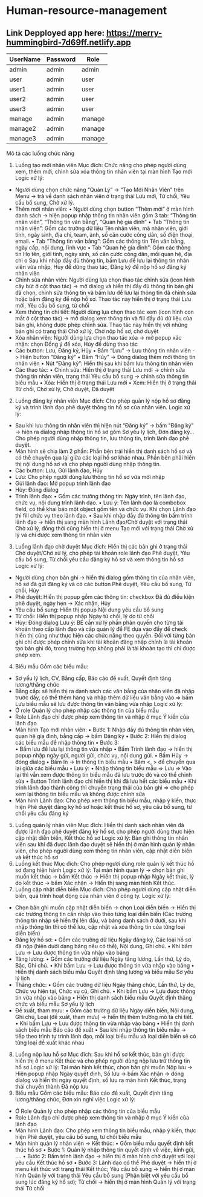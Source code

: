 # Human-resource-management
## Link Depployed app here: https://merry-hummingbird-7d69ff.netlify.app

| UserName | Password| Role  | 
|----------|---------|-------|
| admin    | admin   | admin | 
| user     | admin   | user  | 
| user1    | admin   | user  | 
| user2    | admin   | user  | 
| user3    | admin   | user  | 
| manage   | admin   | manage| 
| manage2  | admin   | manage| 
| manage3  | admin   | manage| 

 Mô tả các luồng chức năng
1. Luồng tạo mới nhân viên
Mục đích: Chức năng cho phép người dùng xem, thêm mới, chỉnh sửa xóa thông tin nhân viên tại màn hình Tạo mới
Logic xử lý: 
-	Người dùng chọn chức năng “Quản Lý” -> “Tạo Mới Nhân Viên” trên Menu -> trả về danh sách nhân viên ở trạng thái Lưu mới, Từ chối, Yêu cầu bổ sung, Chờ xử lý.
-	Thêm mới nhân viên:
•	Người dùng chọn button “Thêm mới” ở màn hình danh sách -> hiện popup nhập thông tin nhân viên gồm 3 tab: “Thông tin nhân viên”, “Thông tin văn bằng”, “Quan hệ gia đình”
•	Tab “Thông tin nhân viên”: Gồm các trường dữ liệu Tên nhân viên, mã nhân viên, giới tính, ngày sinh, địa chỉ, team, ảnh, số căn cước công dân, số điện thoại, email. 
•	Tab “Thông tin văn bằng”: Gồm các thông tin Tên văn bằng, ngày cấp, nội dung, lĩnh vực
•	Tab “Quan hệ gia đình”: Gồm các thông tin Họ tên, giới tính, ngày sinh, số căn cước công dân, mối quan hệ, địa chỉ
o	Sau khi nhập đầy đủ thông tin, bấm Lưu để lưu lại thông tin nhân viên vừa nhập, Hủy để dừng thao tác, Đăng ký để nộp hồ sơ đăng ký nhân viên
-	Chỉnh sửa nhân viên: Người dùng lựa chọn thao tác chỉnh sửa (icon hình cây bút ở cột thao tác) -> mở dialog và hiển thị đầy đủ thông tin bản ghi đã chọn, chỉnh sửa thông tin và bấm lưu để lưu lại thông tin đã chỉnh sửa hoặc bấm đăng ký để nộp hồ sơ. Thao tác này hiển thị ở trạng thái Lưu mới, Yêu cầu bổ sung, từ chối
-	Xem thông tin chi tiết: Người dùng lựa chọn thao tác xem (icon hình con mắt ở cột thao tác) -> mở dialog xem thông tin và fill đầy đủ dữ liệu của bản ghi, không được phép chỉnh sửa. Thao tác này hiển thị với những bản ghi có trạng thái Chờ xử lý, Chờ nộp hồ sơ, chờ duyệt
-	Xóa nhân viên: Người dùng lựa chọn thao tác xóa -> mở popup xác nhận: chọn Đồng ý để xóa, Hủy để dừng thao tác 
-	Các button: Lưu, Đăng ký, Hủy
•	Bấm “Lưu” -> Lưu thông tin nhân viên -> Hiện button “Đăng ký”
•	Bấm “Hủy” -> Đóng dialog thêm mới thông tin nhân viên
•	Nút “Đăng ký”: Hiển thị sau khi bấm lưu thông tin nhân viên
-	Các thao tác:
•	Chỉnh sửa: Hiển thị ở trạng thái Lưu mới -> chỉnh sửa thông tin nhân viên, trạng thái Yêu cầu bổ sung -> chỉnh sửa thông tin biểu mẫu
•	Xóa: Hiển thị ở trạng thái Lưu mới
•	Xem: Hiển thị ở trạng thái Từ chối, Chờ xử lý, Chờ duyệt, Đã duyệt
2. Luồng đăng ký nhân viên
Mục đích: Cho phép quản lý nộp hồ sơ đăng ký và trình lãnh đạo phê duyệt thông tin hồ sơ của nhân viên.
Logic xử lý:
-	Sau khi lưu thông tin nhân viên thì hiện nút “Đăng ký” -> bấm “Đăng ký” -> hiện ra dialog nhập thông tin hồ sơ gồm Sơ yếu lý lịch, Đơn đăng ký… Cho phép người dùng nhập thông tin, lưu thông tin, trình lãnh đạo phê duyệt.
-	Màn hình sẽ chia làm 2 phần: Phần bên trái hiển thị danh sách hồ sơ và có thể chuyển qua lại giữa các loại hồ sơ khác nhau. Phần bên phải hiển thị nội dung hồ sơ và cho phép người dùng nhập thông tin.
-	Các button: Lưu, Gửi lãnh đạo, Hủy
-	Lưu: Cho phép người dùng lưu thông tin hồ sơ vừa mới nhập
-	Gửi lãnh đạo: Mở popup trình lãnh đạo
-	Hủy: Đóng dialog
-	Trình lãnh đạo:
•	Gồm các trường thông tin: Ngày trình, tên lãnh đạo, chức vụ, nội dung trình lãnh đạo. 
•	Lưu ý: Tên lãnh đạo là combobox field, có thể khai báo một object gồm tên và chức vụ. Khi chọn Lãnh đạo thì fill chức vụ theo lãnh đạo.
•	Sau khi nhập đầy đủ thông tin bấm trình lãnh đạo -> hiển thị sang màn hình Lãnh đạo/Chờ duyệt với trạng thái Chờ xử lý, đồng thời cũng hiển thị ở menu Tạo mới với trạng thái Chờ xử lý và chỉ được xem thông tin nhân viên
3. Luồng lãnh đạo chờ duyệt
Mục đích: Hiển thị các bản ghi ở trạng thái Chờ duyệt/Chờ xử lý, cho phép tài khoản role lãnh đạo Phê duyệt, Yêu cầu bổ sung, Từ chối yêu cầu đăng ký hồ sơ và xem thông tin hồ sơ
Logic xử lý: 
-	Người dùng chọn bản ghi -> hiển thị dialog gồm thông tin của nhân viên, hồ sơ đã gửi đăng ký và có các button Phê duyệt, Yêu cầu bổ sung, Từ chối, Hủy
-	Phê duyệt: Hiển thị popup gồm các thông tin: checkbox Đã đủ điều kiện phê duyệt, ngày hẹn -> Xác nhận, Hủy
-	Yêu cầu bổ sung: Hiển thị popup Nội dung yêu cầu bổ sung
-	Từ chối: Hiển thị popup nhập Ngày từ chối, lý do từ chối
-	Hủy: Đóng dialog
Lưu ý: BE cần xử lý phần phân quyền cho từng tài khoản theo cấp lãnh đạo và cấp quản lý để FE dựa vào đấy để check hiển thị cũng như thực hiện các chức năng theo quyền. Đối với từng bản ghi chỉ được phép chỉnh sửa khi tài khoản đăng nhập chính là tài khoản tạo bản ghi đó, trong trường hợp không phải là tài khoản tạo thì chỉ được phép xem.
4. Biểu mẫu
Gồm các biểu mẫu: 
-	Sơ yếu lý lịch, CV, Bằng cấp, Báo cáo đề xuất, Quyết định tăng lương/thăng chức
-	Bằng cấp: sẽ hiển thị ra danh sách các văn bằng của nhân viên đã nhập trước đấy, có thể thêm hàng và nhập thêm dữ liệu văn bằng vào => bấm Lưu biểu mẫu sẽ lưu được thông tin văn bằng vừa nhập
Logic xử lý:
-	Ở role Quản lý cho phép nhập các thông tin của biểu mẫu
-	Role Lãnh đạo chỉ được phép xem thông tin và nhập ở mục Ý kiến của lãnh đạo
-	Màn hình Tạo mới nhân viên:
•	Bước 1: Nhập đầy đủ thông tin nhân viên, quan hệ gia đình, bằng cấp -> bấm Đăng ký
•	Bước 2: Hiển thị dialog các biểu mẫu để nhập thông tin
•	Bước 3:  
•	Bấm lưu để lưu lại thông tin vừa nhập
•	Bấm Trình lãnh đạo -> hiển thị popup nhập ngày gửi, người gửi, chức vụ, nội dung gửi.
•	Bấm Hủy -> đóng dialog
•	Bấm In -> In thông tin biểu mẫu
•	Bấm <, > để chuyển qua lại giữa các biểu mẫu
•	Lưu ý: 
•	Nhập thông tin biểu mẫu => Lưu => Vào lại thì vẫn xem được thông tin biểu mẫu đã lưu trước đó và có thể chỉnh sửa
•	Button Trình lãnh đạo chỉ hiển thị khi đã lưu hết các biểu mẫu
•	Khi trình lãnh đạo thành công thì chuyển trạng thái của bản ghi => cho phép xem lại thông tin biểu mẫu và không được chỉnh sửa
-	Màn hình Lãnh đạo:
Cho phép xem thông tin biểu mẫu, nhập ý kiến, thực hiện Phê duyệt đăng ký hồ sơ hoặc kết thúc hồ sơ, yêu cầu bổ sung, từ chối yêu cầu đăng ký
5. Luồng quản lý nhân viên
Mục đích: Hiển thị danh sách nhân viên đã được lãnh đạo phê duyệt đăng ký hồ sơ, cho phép người dùng thực hiện cập nhật diễn biến, Kết thúc hồ sơ
Logic xử lý: Bản ghi thông tin nhân viên sau khi đã được lãnh đạo duyệt sẽ hiển thị ở màn hình quản lý nhân viên, cho phép người dùng xem thông tin nhân viên, cập nhật diễn biến và kết thúc hồ sơ
6. Luồng kết thúc
Mục đích: Cho phép người dùng role quản lý kết thúc hồ sơ đang hiện hành
Logic xử lý: Tại màn hình quản lý -> chọn bản ghi muốn kết thúc -> bấm Kết thúc -> Hiển thị popup nhập Ngày kết thúc, lý do kết thúc -> bấm Xác nhận -> Hiển thị sang màn hình Kết thúc.
7. Luồng cập nhật diễn biến
Mục đích: Cho phép người dùng cập nhật diễn biến, quá trình hoạt động của nhân viên ở công ty.
Logic xử lý: 
-	Chọn bản ghi muốn cập nhật diễn biến -> chọn Loại diễn biến -> Hiển thị các trường thông tin cần nhập vào theo từng loại diễn biến (Các trường thông tin nhập sẽ hiển thị lên đầu, và bảng danh sách ở dưới, sau khi nhập thông tin thì có thể lưu, cập nhật và xóa thông tin của từng loại diễn biến)
-	Đăng ký hồ sơ: 
•	Gồm các trường dữ liệu Ngày đăng ký, Các loại hồ sơ đã nộp (hiện dưới dạng bảng nếu có thể), Nội dung, Ghi chú.
•	Khi bấm Lưu -> Lưu được thông tin vừa nhập vào bảng
-	Tăng lương: 
•	Gồm các trường dữ liệu Ngày tăng lương, Lần thứ, Lý do, Bậc, Ghi chú.
•	Khi bấm Lưu -> Lưu được thông tin vừa nhập vào bảng
•	Hiển thị danh sách biểu mẫu Quyết định tăng lương và biểu mẫu Sơ yếu lý lịch
-	Thăng chức: 
•	Gồm các trường dữ liệu Ngày thăng chức, Lần thứ, Lý do, Chức vụ hiện tại, Chức vụ cũ, Ghi chú.
•	Khi bấm Lưu -> Lưu được thông tin vừa nhập vào bảng
•	Hiển thị danh sách biểu mẫu Quyết định thăng chức và biểu mẫu Sơ yếu lý lịch
-	Đề xuất, tham mưu: 
•	Gồm các trường dữ liệu Ngày diễn biến, Nội dung, Ghi chú, Loại (đề xuất, tham mưu) -> hiển thị thêm trường mô tả chi tiết.
•	Khi bấm Lưu -> Lưu được thông tin vừa nhập vào bảng
•	Hiển thị danh sách biểu mẫu Báo cáo đề xuất
•	Sau khi nhập thông tin biểu mẫu -> tiếp theo trình tự trình lãnh đạo, mỗi loại biểu mẫu và loại diễn biến sẽ có từng loại đề xuất khác nhau
 
8. Luồng nộp lưu hồ sơ
Mục đích: Sau khi hồ sơ kết thúc, bản ghi được hiển thị ở menu Kết thúc và cho phép người dùng nộp lưu trữ thông tin hồ sơ
Logic xử lý: Tại màn hình kết thúc, chọn bản ghi muốn Nộp lưu -> Hiện popup nhập Ngày quyết định, Số lưu -> bấm Xác nhận -> đóng dialog và hiển thị ngày quyết định, số lưu ra màn hình Kết thúc, trạng thái chuyển thành Đã nộp lưu
9. Biểu mẫu
Gồm các biểu mẫu:
 Báo cáo đề xuất, Quyết định tăng lương/thăng chức, Đơn xin nghỉ việc
Logic xử lý:
-	Ở Role Quản lý cho phép nhập các thông tin của biểu mẫu
-	Role Lãnh đạo chỉ được phép xem thông tin và nhập ở mục Ý kiến của lãnh đạo
-	Màn hình Lãnh đạo: Cho phép xem thông tin biểu mẫu, nhập ý kiến, thực hiện Phê duyệt, yêu cầu bổ sung, từ chối biểu  mẫu
-	Màn hình quản lý nhân viên -> Kết thúc:
•	Gồm biểu mẫu quyết định kết thúc hồ sơ
•	Bước 1: Quản lý nhập thông tin quyết định về việc,  kính gửi, ….
•	Bước 2: Bấm trình lãnh đạo -> hiển thị ở màn hình chờ duyệt với loại yêu cầu Kết thúc hồ sơ
•	Bước 3: Lãnh đạo có thể Phê duyệt -> hiển thị ở menu kết thúc với trạng thái Kết thúc; Yêu cầu bổ sung -> hiển thị ở màn hình Quản lý với trạng thái Yêu cầu bổ sung (Phân biệt với yêu cầu bổ sung lúc đăng ký hồ sơ); Từ chối -> hiển thị ở màn hình Quản lý với trạng thái Từ chối
 
